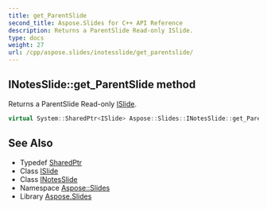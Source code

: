 ```yaml
---
title: get_ParentSlide
second_title: Aspose.Slides for C++ API Reference
description: Returns a ParentSlide Read-only ISlide.
type: docs
weight: 27
url: /cpp/aspose.slides/inotesslide/get_parentslide/
---
```

## INotesSlide::get_ParentSlide method


Returns a ParentSlide Read-only [ISlide](../../islide/).

```cpp
virtual System::SharedPtr<ISlide> Aspose::Slides::INotesSlide::get_ParentSlide()=0
```

## See Also

* Typedef [SharedPtr](../../../system/sharedptr/)
* Class [ISlide](../../islide/)
* Class [INotesSlide](../)
* Namespace [Aspose::Slides](../../)
* Library [Aspose.Slides](../../../)

